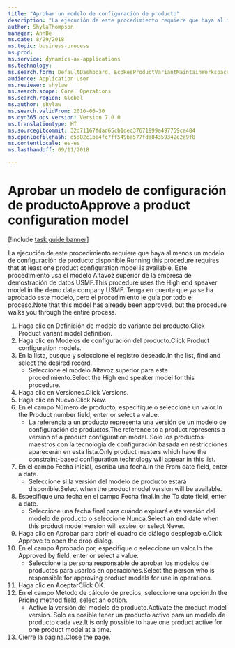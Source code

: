 ```yaml
--- 
title: "Aprobar un modelo de configuración de producto"
description: "La ejecución de este procedimiento requiere que haya al menos un modelo de configuración de producto disponible."
author: ShylaThompson
manager: AnnBe
ms.date: 8/29/2018
ms.topic: business-process
ms.prod: 
ms.service: dynamics-ax-applications
ms.technology: 
ms.search.form: DefaultDashboard, EcoResProductVariantMaintainWorkspace, PCProductConfigurationModelListPage, PCProductModelVersion, PCApproveProductModelVersion, HcmWorkerLookUp
audience: Application User
ms.reviewer: shylaw
ms.search.scope: Core, Operations
ms.search.region: Global
ms.author: shylaw
ms.search.validFrom: 2016-06-30
ms.dyn365.ops.version: Version 7.0.0
ms.translationtype: HT
ms.sourcegitcommit: 32d71167fdad65cb1dec37671999a497759ca484
ms.openlocfilehash: d5d82c1be4fc7ff549ba577fda84359342e2a9f8
ms.contentlocale: es-es
ms.lasthandoff: 09/11/2018

---
```

# <a name="approve-a-product-configuration-model"></a><span data-ttu-id="71b84-103">Aprobar un modelo de configuración de producto</span><span class="sxs-lookup"><span data-stu-id="71b84-103">Approve a product configuration model</span></span>

[!include [task guide banner](../../includes/task-guide-banner.md)]

<span data-ttu-id="71b84-104">La ejecución de este procedimiento requiere que haya al menos un modelo de configuración de producto disponible.</span><span class="sxs-lookup"><span data-stu-id="71b84-104">Running this procedure requires that at least one product configuration model is available.</span></span> <span data-ttu-id="71b84-105">Este procedimiento usa el modelo Altavoz superior de la empresa de demostración de datos USMF.</span><span class="sxs-lookup"><span data-stu-id="71b84-105">This procedure uses the High end speaker model in the demo data company USMF.</span></span> <span data-ttu-id="71b84-106">Tenga en cuenta que ya se ha aprobado este modelo, pero el procedimiento le guía por todo el proceso.</span><span class="sxs-lookup"><span data-stu-id="71b84-106">Note that this model has already been approved, but the procedure walks you through the entire process.</span></span>

1. <span data-ttu-id="71b84-107">Haga clic en Definición de modelo de variante del producto.</span><span class="sxs-lookup"><span data-stu-id="71b84-107">Click Product variant model definition.</span></span>
2. <span data-ttu-id="71b84-108">Haga clic en Modelos de configuración del producto.</span><span class="sxs-lookup"><span data-stu-id="71b84-108">Click Product configuration models.</span></span>
3. <span data-ttu-id="71b84-109">En la lista, busque y seleccione el registro deseado.</span><span class="sxs-lookup"><span data-stu-id="71b84-109">In the list, find and select the desired record.</span></span>
    * <span data-ttu-id="71b84-110">Seleccione el modelo Altavoz superior para este procedimiento.</span><span class="sxs-lookup"><span data-stu-id="71b84-110">Select the High end speaker model for this procedure.</span></span>  
4. <span data-ttu-id="71b84-111">Haga clic en Versiones.</span><span class="sxs-lookup"><span data-stu-id="71b84-111">Click Versions.</span></span>
5. <span data-ttu-id="71b84-112">Haga clic en Nuevo.</span><span class="sxs-lookup"><span data-stu-id="71b84-112">Click New.</span></span>
6. <span data-ttu-id="71b84-113">En el campo Número de producto, especifique o seleccione un valor.</span><span class="sxs-lookup"><span data-stu-id="71b84-113">In the Product number field, enter or select a value.</span></span>
    * <span data-ttu-id="71b84-114">La referencia a un producto representa una versión de un modelo de configuración de productos.</span><span class="sxs-lookup"><span data-stu-id="71b84-114">The reference to a product represents a version of a product configuration model.</span></span> <span data-ttu-id="71b84-115">Solo los productos maestros con la tecnología de configuración basada en restricciones aparecerán en esta lista.</span><span class="sxs-lookup"><span data-stu-id="71b84-115">Only product masters which have the constraint-based configuration technology will appear in this list.</span></span>  
7. <span data-ttu-id="71b84-116">En el campo Fecha inicial, escriba una fecha.</span><span class="sxs-lookup"><span data-stu-id="71b84-116">In the From date field, enter a date.</span></span>
    * <span data-ttu-id="71b84-117">Seleccione si la versión del modelo de producto estará disponible.</span><span class="sxs-lookup"><span data-stu-id="71b84-117">Select when the product model version will be available.</span></span>  
8. <span data-ttu-id="71b84-118">Especifique una fecha en el campo Fecha final.</span><span class="sxs-lookup"><span data-stu-id="71b84-118">In the To date field, enter a date.</span></span>
    * <span data-ttu-id="71b84-119">Seleccione una fecha final para cuándo expirará esta versión del modelo de producto o seleccione Nunca.</span><span class="sxs-lookup"><span data-stu-id="71b84-119">Select an end date when this product model version will expire, or select Never.</span></span>  
9. <span data-ttu-id="71b84-120">Haga clic en Aprobar para abrir el cuadro de diálogo desplegable.</span><span class="sxs-lookup"><span data-stu-id="71b84-120">Click Approve to open the drop dialog.</span></span>
10. <span data-ttu-id="71b84-121">En el campo Aprobado por, especifique o seleccione un valor.</span><span class="sxs-lookup"><span data-stu-id="71b84-121">In the Approved by field, enter or select a value.</span></span>
    * <span data-ttu-id="71b84-122">Seleccione la persona responsable de aprobar los modelos de productos para usarlos en operaciones.</span><span class="sxs-lookup"><span data-stu-id="71b84-122">Select the person who is responsible for approving product models for use in operations.</span></span>  
11. <span data-ttu-id="71b84-123">Haga clic en Aceptar</span><span class="sxs-lookup"><span data-stu-id="71b84-123">Click OK.</span></span>
12. <span data-ttu-id="71b84-124">En el campo Método de cálculo de precios, seleccione una opción.</span><span class="sxs-lookup"><span data-stu-id="71b84-124">In the Pricing method field, select an option.</span></span>
    * <span data-ttu-id="71b84-125">Active la versión del modelo de producto.</span><span class="sxs-lookup"><span data-stu-id="71b84-125">Activate the product model version.</span></span> <span data-ttu-id="71b84-126">Solo es posible tener un producto activo para un modelo de producto cada vez.</span><span class="sxs-lookup"><span data-stu-id="71b84-126">It is only possible to have one product active for one product model at a time.</span></span>  
13. <span data-ttu-id="71b84-127">Cierre la página.</span><span class="sxs-lookup"><span data-stu-id="71b84-127">Close the page.</span></span>


